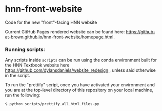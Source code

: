 # hnn-front-website
Code for the new "front"-facing HNN website

Current GitHub Pages rendered website can be found here: <https://github-at-brown.github.io/hnn-front-website/homepage.html>.

### Running scripts:

Any scripts inside `scripts` can be run using the conda environment built for the HNN Textbook website here https://github.com/dylansdaniels/website_redesign , unless said otherwise in the script.

To run the "prettify" script, once you have activated your environment and you are at the top-level directory of this repository on your local machine, run the following:

```{bash}
$ python scripts/prettify_all_html_files.py
```
